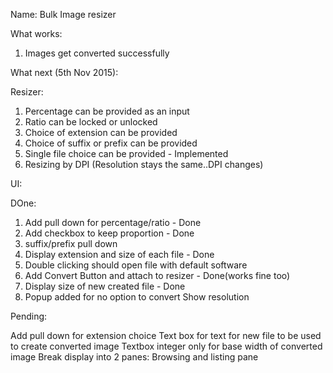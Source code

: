 Name: Bulk Image resizer


What works:

1) Images get converted successfully


What next (5th Nov 2015):

Resizer:

1) Percentage can be provided as an input
2) Ratio can be locked or unlocked
3) Choice of extension can be provided
4) Choice of suffix or prefix can be provided
5) Single file choice can be provided - Implemented
6) Resizing by DPI (Resolution stays the same..DPI changes)

UI:

DOne:
1) Add pull down for percentage/ratio - Done
2) Add checkbox to keep proportion - Done
5) suffix/prefix pull down
6) Display extension and size of each file - Done
7) Double clicking should open file with default software
8) Add Convert Button and attach to resizer - Done(works fine too)
9) Display size of new created file - Done
10) Popup added for no option to convert
Show resolution


Pending:

Add pull down for extension choice
Text box for text for new  file to be used to create converted image
Textbox integer only for base width of converted image
Break display into 2 panes: Browsing and listing pane



